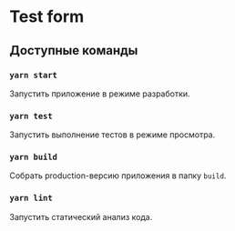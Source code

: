 # Test form 

## Доступные команды

### `yarn start`

Запустить приложение в режиме разработки.

### `yarn test`

Запустить выполнение тестов в режиме просмотра.

### `yarn build`

Собрать production-версию приложения в папку `build`.

### `yarn lint`

Запустить статический анализ кода.

